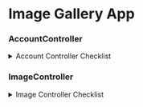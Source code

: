 # Image Gallery App


### AccountController
<details> <summary> Account Controller Checklist </summary>

- [ ] Login (POST)
- [ ] Logout (POST)
- [ ] forgotPassword (POST)
- [ ] updateProfile (POST)
- [ ] viewProfile (GET)
- [ ] changePassword (POST)
- [ ] verifyEmail (GET)

</details>

### ImageController
<details> <summary>Image Controller Checklist</summary>

-	<details> <summary>[ ] Upload Image</summary>
		[ ] compress image
		[ ] convert image
	</details>

</details>

